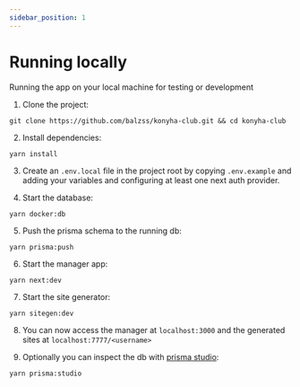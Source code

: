 ```yaml
---
sidebar_position: 1
---
```


# Running locally

Running the app on your local machine for testing or development

1. Clone the project:

```
git clone https://github.com/balzss/konyha-club.git && cd konyha-club
```

2. Install dependencies:

```
yarn install
```

3. Create an `.env.local` file in the project root by copying `.env.example` and adding your variables and configuring
   at least one next auth provider.

4. Start the database:

```
yarn docker:db
```

5. Push the prisma schema to the running db:

```
yarn prisma:push
```

6. Start the manager app:

```
yarn next:dev
```

7. Start the site generator:

```
yarn sitegen:dev
```

8. You can now access the manager at `localhost:3000` and the generated sites at `localhost:7777/<username>`

9. Optionally you can inspect the db with [prisma studio](https://www.prisma.io/studio):

```
yarn prisma:studio
```
